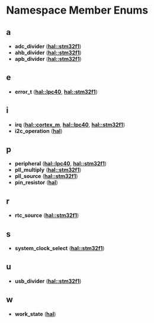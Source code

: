 
# Namespace Member Enums



## a

* **adc\_divider** ([**hal::stm32f1**](namespacehal_1_1stm32f1.md))
* **ahb\_divider** ([**hal::stm32f1**](namespacehal_1_1stm32f1.md))
* **apb\_divider** ([**hal::stm32f1**](namespacehal_1_1stm32f1.md))


## e

* **error\_t** ([**hal::lpc40**](namespacehal_1_1lpc40.md), [**hal::stm32f1**](namespacehal_1_1stm32f1.md))


## i

* **irq** ([**hal::cortex\_m**](namespacehal_1_1cortex__m.md), [**hal::lpc40**](namespacehal_1_1lpc40.md), [**hal::stm32f1**](namespacehal_1_1stm32f1.md))
* **i2c\_operation** ([**hal**](namespacehal.md))


## p

* **peripheral** ([**hal::lpc40**](namespacehal_1_1lpc40.md), [**hal::stm32f1**](namespacehal_1_1stm32f1.md))
* **pll\_multiply** ([**hal::stm32f1**](namespacehal_1_1stm32f1.md))
* **pll\_source** ([**hal::stm32f1**](namespacehal_1_1stm32f1.md))
* **pin\_resistor** ([**hal**](namespacehal.md))


## r

* **rtc\_source** ([**hal::stm32f1**](namespacehal_1_1stm32f1.md))


## s

* **system\_clock\_select** ([**hal::stm32f1**](namespacehal_1_1stm32f1.md))


## u

* **usb\_divider** ([**hal::stm32f1**](namespacehal_1_1stm32f1.md))


## w

* **work\_state** ([**hal**](namespacehal.md))




